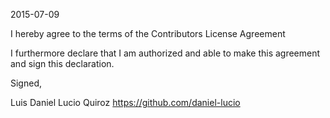 2015-07-09

I hereby agree to the terms of the Contributors License Agreement

I furthermore declare that I am authorized and able to make this agreement and sign this declaration.

Signed,

Luis Daniel Lucio Quiroz https://github.com/daniel-lucio
